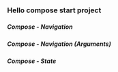  
###  Hello compose start project

##### Compose - Navigation
##### Compose - Navigation (Arguments)
##### Compose - State

